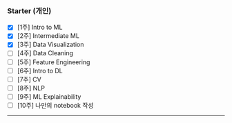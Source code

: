 ### Starter (개인)

- [x]  [1주] Intro to ML
- [x]  [2주] Intermediate ML
- [x]  [3주] Data Visualization
- [ ]  [4주] Data Cleaning
- [ ]  [5주] Feature Engineering
- [ ]  [6주] Intro to DL
- [ ]  [7주] CV
- [ ]  [8주] NLP
- [ ]  [9주] ML Explainability
- [ ]  [10주] 나만의 notebook 작성

---

